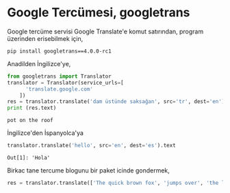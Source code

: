 # Google Tercümesi, googletrans

Google tercüme servisi Google Translate'e komut satırından, program
üzerinden erisebilmek için,

```
pip install googletrans==4.0.0-rc1
```

Anadilden İngilizce'ye,

```python
from googletrans import Translator
translator = Translator(service_urls=[
      'translate.google.com'
    ])
res = translator.translate('dam üstünde saksağan', src='tr', dest='en')
print (res.text)
```

```text
pot on the roof
```

İngilizce'den İspanyolca'ya

```python
translator.translate('hello', src='en', dest='es').text
```

```text
Out[1]: 'Hola'
```

Birkac tane tercume blogunu bir paket icinde gondermek,

```python
res = translator.translate(['The quick brown fox', 'jumps over', 'the lazy dog'], src='en', dest='tr')
```


